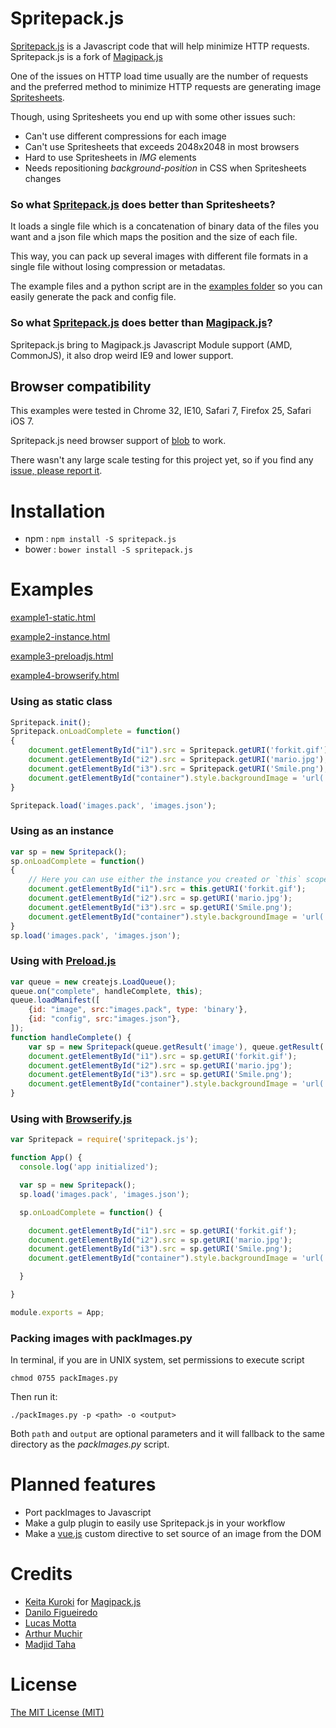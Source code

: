 Spritepack.js
===========

[Spritepack.js](https://github.com/madjidtaha/Spritepack.js) is a Javascript code that will help minimize HTTP requests.
Spritepack.js is a fork of [Magipack.js](https://github.com/keitakun/Magipack.js)

One of the issues on HTTP load time usually are the number of requests and the preferred method to minimize HTTP requests are generating image [Spritesheets](https://www.google.com/search?q=spritesheet&oq=spritesheet&aqs=chrome..69i57j69i59j69i60.1687j0j7&sourceid=chrome&espv=210&es_sm=91&ie=UTF-8).

Though, using Spritesheets you end up with some other issues such:

* Can't use different compressions for each image
* Can't use Spritesheets that exceeds 2048x2048 in most browsers
* Hard to use Spritesheets in *IMG* elements
* Needs repositioning *background-position* in CSS when Spritesheets changes

### So what [Spritepack.js](https://github.com/madjidtaha/Spritepack.js) does better than Spritesheets?
It loads a single file which is a concatenation of binary data of the files you want and a json file which maps the position and the size of each file.

This way, you can pack up several images with different file formats in a single file without losing compression or metadatas.

The example files and a python script are in the [examples folder](https://github.com/madjidtaha/Spritepack.js/tree/master/examples) so you can easily generate the pack and config file.

### So what [Spritepack.js](https://github.com/madjidtaha/Spritepack.js) does better than [Magipack.js](https://github.com/keitakun/Magipack.js)?

Spritepack.js bring to Magipack.js Javascript Module support (AMD, CommonJS), it also drop weird IE9 and lower support.


Browser compatibility
---------------------
This examples were tested in Chrome 32, IE10, Safari 7, Firefox 25, Safari iOS 7.

Spritepack.js need browser support of [blob](http://caniuse.com/#search=blob) to work.

There wasn't any large scale testing for this project yet, so if you find any [issue, please report it](https://github.com/madjidtaha/Spritepack.js/issues).

Installation
============

- npm : `npm install -S spritepack.js`
- bower : `bower install -S spritepack.js`

Examples
========

[example1-static.html](http://madj.me/lib/Spritepack.js/examples/example1-static.html)

[example2-instance.html](http://madj.me/lib/Spritepack.js/examples/example2-instance.html)

[example3-preloadjs.html](http://madj.me/lib/Spritepack.js/examples/example3-preloadjs.html)

[example4-browserify.html](http://madj.me/lib/Spritepack.js/examples/example4-browserify.html)

### Using as static class
```javascript
Spritepack.init();
Spritepack.onLoadComplete = function()
{
	document.getElementById("i1").src = Spritepack.getURI('forkit.gif');
	document.getElementById("i2").src = Spritepack.getURI('mario.jpg');
	document.getElementById("i3").src = Spritepack.getURI('Smile.png');
	document.getElementById("container").style.backgroundImage = 'url(' + Spritepack.getURI('packman_ghost.gif') + ')';
}

Spritepack.load('images.pack', 'images.json');
```

### Using as an instance
```javascript
var sp = new Spritepack();
sp.onLoadComplete = function()
{
	// Here you can use either the instance you created or `this` scope.
	document.getElementById("i1").src = this.getURI('forkit.gif');
	document.getElementById("i2").src = sp.getURI('mario.jpg');
	document.getElementById("i3").src = sp.getURI('Smile.png');
	document.getElementById("container").style.backgroundImage = 'url(' + sp.getURI('packman_ghost.gif') + ')';
}
sp.load('images.pack', 'images.json');
```

### Using with [Preload.js](http://www.createjs.com/#!/PreloadJS)
``` javascript
var queue = new createjs.LoadQueue();
queue.on("complete", handleComplete, this);
queue.loadManifest([
	{id: "image", src:"images.pack", type: 'binary'},
	{id: "config", src:"images.json"},
]);
function handleComplete() {
	var sp = new Spritepack(queue.getResult('image'), queue.getResult('config'));
	document.getElementById("i1").src = sp.getURI('forkit.gif');
	document.getElementById("i2").src = sp.getURI('mario.jpg');
	document.getElementById("i3").src = sp.getURI('Smile.png');
	document.getElementById("container").style.backgroundImage = 'url(' + sp.getURI('packman_ghost.gif') + ')';
}
```

### Using with [Browserify.js](http://browserify.org/)
``` javascript
var Spritepack = require('spritepack.js');

function App() {
  console.log('app initialized');

  var sp = new Spritepack();
  sp.load('images.pack', 'images.json');

  sp.onLoadComplete = function() {

    document.getElementById("i1").src = sp.getURI('forkit.gif');
    document.getElementById("i2").src = sp.getURI('mario.jpg');
    document.getElementById("i3").src = sp.getURI('Smile.png');
    document.getElementById("container").style.backgroundImage = 'url(' + sp.getURI('packman_ghost.gif') + ')';

  }

}

module.exports = App;
```

### Packing images with packImages.py
In terminal, if you are in UNIX system, set permissions to execute script
```
chmod 0755 packImages.py
```

Then run it:
```
./packImages.py -p <path> -o <output>
```

Both `path` and `output` are optional parameters and it will fallback to the same directory as the *packImages.py* script.


Planned features
========================

- Port packImages to Javascript
- Make a gulp plugin to easily use Spritepack.js in your workflow
- Make a [vue.js](http://vuejs.org) custom directive to set source of an image from the DOM

Credits
=======

- [Keita Kuroki](https://github.com/keitakun) for [Magipack.js](https://github.com/keitakun/Magipack.js)
- [Danilo Figueiredo](https://github.com/grifotv)
- [Lucas Motta](https://github.com/lucasmotta)
- [Arthur Muchir](https://github.com/arthurmuchir)
- [Madjid Taha](https://madj.me)

License
=======

[The MIT License (MIT)](http://opensource.org/licenses/MIT)
